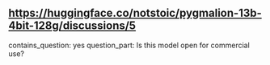## https://huggingface.co/notstoic/pygmalion-13b-4bit-128g/discussions/5

contains_question: yes
question_part: Is this model open for commercial use?